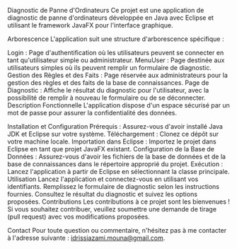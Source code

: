 

Diagnostic de Panne d'Ordinateurs
Ce projet est une application de diagnostic de panne d'ordinateurs développée en Java avec Eclipse et utilisant le framework JavaFX pour l'interface graphique.

Arborescence
L'application suit une structure d'arborescence spécifique :

Login : Page d'authentification où les utilisateurs peuvent se connecter en tant qu'utilisateur simple ou administrateur.
MenuUser : Page destinée aux utilisateurs simples où ils peuvent remplir un formulaire de diagnostic.
Gestion des Règles et des Faits : Page réservée aux administrateurs pour la gestion des règles et des faits de la base de connaissances.
Page de Diagnostic : Affiche le résultat du diagnostic pour l'utilisateur, avec la possibilité de remplir à nouveau le formulaire ou de se déconnecter.
Description Fonctionnelle
L'application dispose d'un espace sécurisé par un mot de passe pour assurer la confidentialité des données.

Installation et Configuration
Prérequis : Assurez-vous d'avoir installé Java JDK et Eclipse sur votre système.
Téléchargement : Clonez ce dépôt sur votre machine locale.
Importation dans Eclipse : Importez le projet dans Eclipse en tant que projet JavaFX existant.
Configuration de la Base de Données : Assurez-vous d'avoir les fichiers de la base de données et de la base de connaissances dans le répertoire approprié du projet.
Exécution : Lancez l'application à partir de Eclipse en sélectionnant la classe principale.
Utilisation
Lancez l'application et connectez-vous en utilisant vos identifiants.
Remplissez le formulaire de diagnostic selon les instructions fournies.
Consultez le résultat du diagnostic et suivez les options proposées.
Contributions
Les contributions à ce projet sont les bienvenues ! Si vous souhaitez contribuer, veuillez soumettre une demande de tirage (pull request) avec vos modifications proposées.

Contact
Pour toute question ou commentaire, n'hésitez pas à me contacter à l'adresse suivante : idrissiazami.mouna@gmail.com.

